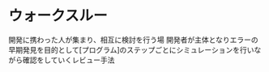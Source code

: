 # ウォークスルー
 開発に携わった人が集まり、相互に検討を行う場
 開発者が主体となりエラーの早期発見を目的として[プログラム]のステップごとにシミュレーションを行いながら確認をしていくレビュー手法

